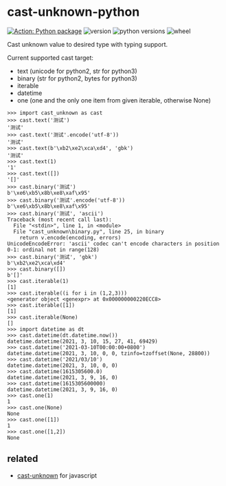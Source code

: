 # cast-unknown-python

[![Action: Python package](https://github.com/NateScarlet/cast-unknown-python/actions/workflows/python-package.yml/badge.svg)](https://github.com/NateScarlet/cast-unknown-python/actions/workflows/python-package.yml)
![version](https://img.shields.io/pypi/v/cast-unknown)
![python versions](https://img.shields.io/pypi/pyversions/cast-unknown)
![wheel](https://img.shields.io/pypi/wheel/cast-unknown)

Cast unknown value to desired type with typing support.

Current supported cast target:

- text (unicode for python2, str for python3)
- binary (str for python2, bytes for python3)
- iterable
- datetime
- one (one and the only one item from given iterable, otherwise None)

```python-repl
>>> import cast_unknown as cast
>>> cast.text('测试')
'测试'
>>> cast.text('测试'.encode('utf-8'))
'测试'
>>> cast.text(b'\xb2\xe2\xca\xd4', 'gbk')
'测试'
>>> cast.text(1)
'1'
>>> cast.text([])
'[]'
>>> cast.binary('测试')
b'\xe6\xb5\x8b\xe8\xaf\x95'
>>> cast.binary('测试'.encode('utf-8'))
b'\xe6\xb5\x8b\xe8\xaf\x95'
>>> cast.binary('测试', 'ascii')
Traceback (most recent call last):
  File "<stdin>", line 1, in <module>
  File "cast_unknown\binary.py", line 25, in binary
    return v.encode(encoding, errors)
UnicodeEncodeError: 'ascii' codec can't encode characters in position 0-1: ordinal not in range(128)
>>> cast.binary('测试', 'gbk')
b'\xb2\xe2\xca\xd4'
>>> cast.binary([])
b'[]'
>>> cast.iterable(1)
[1]
>>> cast.iterable((i for i in (1,2,3)))
<generator object <genexpr> at 0x000000000220ECC8>
>>> cast.iterable([1])
[1]
>>> cast.iterable(None)
[]
>>> import datetime as dt
>>> cast.datetime(dt.datetime.now())
datetime.datetime(2021, 3, 10, 15, 27, 41, 69429)
>>> cast.datetime('2021-03-10T00:00:00+0800')
datetime.datetime(2021, 3, 10, 0, 0, tzinfo=tzoffset(None, 28800))
>>> cast.datetime('2021/03/10')
datetime.datetime(2021, 3, 10, 0, 0)
>>> cast.datetime(1615305600.0)
datetime.datetime(2021, 3, 9, 16, 0)
>>> cast.datetime(1615305600000)
datetime.datetime(2021, 3, 9, 16, 0)
>>> cast.one(1)
1
>>> cast.one(None)
None
>>> cast.one([1])
1
>>> cast.one([1,2])
None
```

## related

- [cast-unknown](https://github.com/NateScarlet/cast-unknown) for javascript
